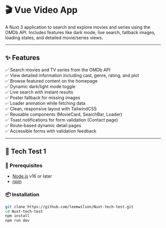 # 🎬 Vue Video App

A Nuxt 3 application to search and explore movies and series using the OMDb API. Includes features like dark mode, live search, fallback images, loading states, and detailed movie/series views.

---

## ✨ Features

✅ Search movies and TV series from the OMDb API  
✅ View detailed information including cast, genre, rating, and plot  
✅ Browse featured content on the homepage  
✅ Dynamic dark/light mode toggle  
✅ Live search with instant results  
✅ Poster fallback for missing images  
✅ Loader animation while fetching data  
✅ Clean, responsive layout with TailwindCSS  
✅ Reusable components (MovieCard, SearchBar, Loader)  
✅ Toast notifications for form validation (Contact page)  
✅ Route-based dynamic detail pages   
✅ Accessible forms with validation feedback


---

## 🚀 Tech Test 1

### 🔧 Prerequisites

- [Node.js](https://nodejs.org/) v16 or later
- [npm](https://www.npmjs.com/)

### 📦 Installation

```bash
git clone https://github.com/leemwilson/Nuxt-tech-test.git
cd Nuxt-tech-test
npm install
npm run dev
```